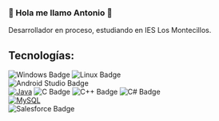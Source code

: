 ### 👋 Hola me llamo Antonio 👋
Desarrollador en proceso, estudiando en IES Los Montecillos.
## Tecnologías:
![Windows Badge](https://img.shields.io/badge/Windows-0078D4?logo=windows&logoColor=fff&style=for-the-badge)
![Linux Badge](https://img.shields.io/badge/Linux-FCC624?logo=linux&logoColor=000&style=for-the-badge)
</br>
![Android Studio Badge](https://img.shields.io/badge/Android%20Studio-3DDC84?logo=androidstudio&logoColor=fff&style=for-the-badge)
</br>
[![Java](https://img.shields.io/badge/Java-ED8B00?style=for-the-badge&logo=openjdk&logoColor=white)]()
![C Badge](https://img.shields.io/badge/C-A8B9CC?logo=c&logoColor=fff&style=for-the-badge)
![C++ Badge](https://img.shields.io/badge/C%2B%2B-00599C?logo=cplusplus&logoColor=fff&style=for-the-badge)
![C# Badge](https://img.shields.io/badge/C%23-512BD4?logo=csharp&logoColor=fff&style=for-the-badge)
</br>
[![MySQL](https://shields.io/badge/MySQL-lightgrey?logo=mysql&style=plastic&logoColor=white&labelColor=blue)]()
</br>
![Salesforce Badge](https://img.shields.io/badge/Salesforce-00A1E0?logo=salesforce&logoColor=fff&style=for-the-badge)
<!--
**Antoniio018/Antoniio018** is a ✨ _special_ ✨ repository because its `README.md` (this file) appears on your GitHub profile.
25- Repositorio personal, curso de GIT y GITHUB mouredev de 5h
Here are some ideas to get you started:

- 🔭 I’m currently working on ...
- 🌱 I’m currently learning ...
- 👯 I’m looking to collaborate on ...
- 🤔 I’m looking for help with ...
- 💬 Ask me about ...
- 📫 How to reach me: ...
- 😄 Pronouns: ...
- ⚡ Fun fact: ...
-->
